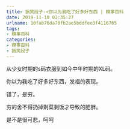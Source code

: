 ```yaml
---
title: 搞笑段子->你以为我吃了好多好东西 | 糗事百科
date: 2019-11-10 03:35:27
urlname: 10fab76da70fb2ae5bddfee3f4116765
tags: 
- 糗事百科
categories:
- 糗事百科
- 搞笑段子
---
```

从少女时期的s码衣服到如今中年时期的XL码。

你以为我吃了好多好东西，发福的表现。

错了，是穷。

穷的舍不得扔掉剩菜剩饭才导致的肥胖。

是不是很可悲，呵呵


